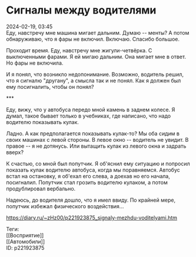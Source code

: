 Сигналы между водителями
=========================

   
 2024-02-19, 03:45   
  Еду, навстречу мне машина мигает дальним. Думаю -- менты? А потом обнаруживаю, что я фары не включил. Включаю. Спасибо большое.   
   
 Проходит время. Еду, навстречу мне жигули-четвёрка. С выключенными фарами. Я ей мигаю дальним. Она мигает мне в ответ. Но фары не включила.   
   
 И я понял, что возникло недопонимание. Возможно, водитель решил, что я сигналю "другану", а смысла так и не понял. Как я должен был ему посигналить, чтобы он понял?   
   
 \*\*\*   
   
 Еду, вижу, что у автобуса передо мной камень в заднем колесе. Я думал, такое бывает только в учебниках, где написано, что надо водителю показывать кулак.   
   
 Ладно. А как предполагается показывать кулак-то? Мы оба сидим в своих машинах с левой стороны. В левое окно -- водитель не увидит. В правое -- я не дотянусь. Или вытащить кулак из левого окна и задрать вверх?   
   
 К счастью, со мной был попутчик. Я об'яснил ему ситуацию и попросил показать кулак водителю автобуса, когда мы поравняемся. Автобус встал на остановку, я об'ехал его слева, а доехав но его начала, посигналил. Попутчик стал грозить водителю кулаком, а потом продублировал вербально.   
   
 Надеюсь, до водителя дошло, что я имел ввиду. По крайней мере, попутчик избежал физического воздействия...   
    
 <https://diary.ru/~zHz00/p221923875_signaly-mezhdu-voditelyami.htm>   
   
 Теги:   
 [[Восприятие]]   
 [[Автомобили]]   
 ID: p221923875